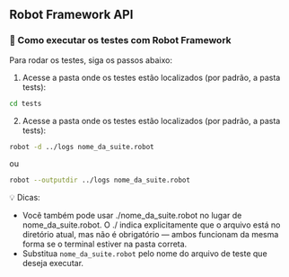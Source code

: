 ## Robot Framework API

### 🎯 Como executar os testes com Robot Framework

Para rodar os testes, siga os passos abaixo:

1) Acesse a pasta onde os testes estão localizados (por padrão, a pasta tests):

```bash
cd tests
```

2) Acesse a pasta onde os testes estão localizados (por padrão, a pasta tests):

```bash
robot -d ../logs nome_da_suite.robot
```

ou

```bash
robot --outputdir ../logs nome_da_suite.robot
```

💡 Dicas:
- Você também pode usar ./nome_da_suite.robot no lugar de nome_da_suite.robot. O ./ indica explicitamente que o arquivo está no diretório atual, mas não é obrigatório — ambos funcionam da mesma forma se o terminal estiver na pasta correta.
- Substitua ```nome_da_suite.robot``` pelo nome do arquivo de teste que deseja executar.